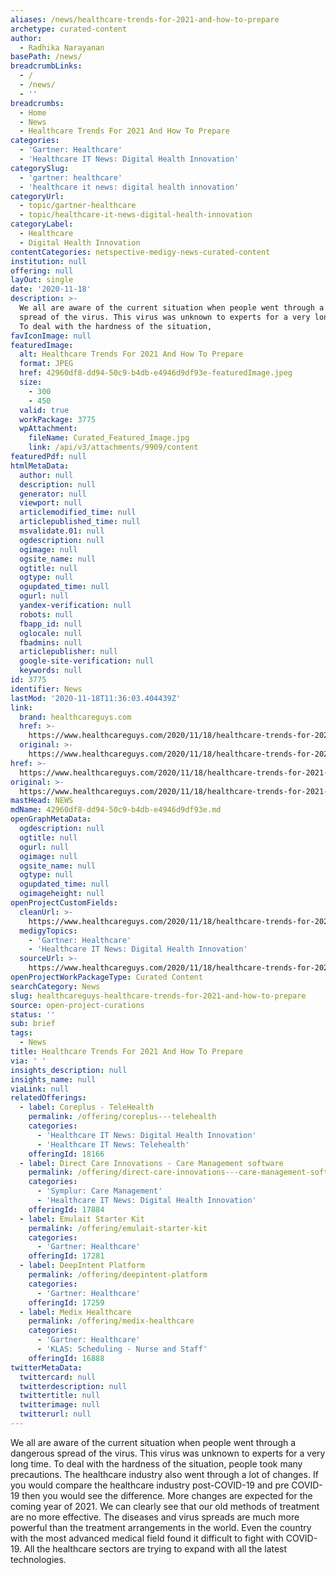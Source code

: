 ```yaml
---
aliases: /news/healthcare-trends-for-2021-and-how-to-prepare
archetype: curated-content
author:
  - Radhika Narayanan
basePath: /news/
breadcrumbLinks:
  - /
  - /news/
  - ''
breadcrumbs:
  - Home
  - News
  - Healthcare Trends For 2021 And How To Prepare
categories:
  - 'Gartner: Healthcare'
  - 'Healthcare IT News: Digital Health Innovation'
categorySlug:
  - 'gartner: healthcare'
  - 'healthcare it news: digital health innovation'
categoryUrl:
  - topic/gartner-healthcare
  - topic/healthcare-it-news-digital-health-innovation
categoryLabel:
  - Healthcare
  - Digital Health Innovation
contentCategories: netspective-medigy-news-curated-content
institution: null
offering: null
layOut: single
date: '2020-11-18'
description: >-
  We all are aware of the current situation when people went through a dangerous
  spread of the virus. This virus was unknown to experts for a very long time.
  To deal with the hardness of the situation, 
favIconImage: null
featuredImage:
  alt: Healthcare Trends For 2021 And How To Prepare
  format: JPEG
  href: 42960df8-dd94-50c9-b4db-e4946d9df93e-featuredImage.jpeg
  size:
    - 300
    - 450
  valid: true
  workPackage: 3775
  wpAttachment:
    fileName: Curated_Featured_Image.jpg
    link: /api/v3/attachments/9909/content
featuredPdf: null
htmlMetaData:
  author: null
  description: null
  generator: null
  viewport: null
  articlemodified_time: null
  articlepublished_time: null
  msvalidate.01: null
  ogdescription: null
  ogimage: null
  ogsite_name: null
  ogtitle: null
  ogtype: null
  ogupdated_time: null
  ogurl: null
  yandex-verification: null
  robots: null
  fbapp_id: null
  oglocale: null
  fbadmins: null
  articlepublisher: null
  google-site-verification: null
  keywords: null
id: 3775
identifier: News
lastMod: '2020-11-18T11:36:03.404439Z'
link:
  brand: healthcareguys.com
  href: >-
    https://www.healthcareguys.com/2020/11/18/healthcare-trends-for-2021-and-how-to-prepare/
  original: >-
    https://www.healthcareguys.com/2020/11/18/healthcare-trends-for-2021-and-how-to-prepare/
href: >-
  https://www.healthcareguys.com/2020/11/18/healthcare-trends-for-2021-and-how-to-prepare/
original: >-
  https://www.healthcareguys.com/2020/11/18/healthcare-trends-for-2021-and-how-to-prepare/
mastHead: NEWS
mdName: 42960df8-dd94-50c9-b4db-e4946d9df93e.md
openGraphMetaData:
  ogdescription: null
  ogtitle: null
  ogurl: null
  ogimage: null
  ogsite_name: null
  ogtype: null
  ogupdated_time: null
  ogimageheight: null
openProjectCustomFields:
  cleanUrl: >-
    https://www.healthcareguys.com/2020/11/18/healthcare-trends-for-2021-and-how-to-prepare/
  medigyTopics:
    - 'Gartner: Healthcare'
    - 'Healthcare IT News: Digital Health Innovation'
  sourceUrl: >-
    https://www.healthcareguys.com/2020/11/18/healthcare-trends-for-2021-and-how-to-prepare/
openProjectWorkPackageType: Curated Content
searchCategory: News
slug: healthcareguys-healthcare-trends-for-2021-and-how-to-prepare
source: open-project-curations
status: ''
sub: brief
tags:
  - News
title: Healthcare Trends For 2021 And How To Prepare
via: ' '
insights_description: null
insights_name: null
viaLink: null
relatedOfferings:
  - label: Coreplus - TeleHealth
    permalink: /offering/coreplus---telehealth
    categories:
      - 'Healthcare IT News: Digital Health Innovation'
      - 'Healthcare IT News: Telehealth'
    offeringId: 18166
  - label: Direct Care Innovations - Care Management software
    permalink: /offering/direct-care-innovations---care-management-software
    categories:
      - 'Symplur: Care Management'
      - 'Healthcare IT News: Digital Health Innovation'
    offeringId: 17884
  - label: Emulait Starter Kit
    permalink: /offering/emulait-starter-kit
    categories:
      - 'Gartner: Healthcare'
    offeringId: 17281
  - label: DeepIntent Platform
    permalink: /offering/deepintent-platform
    categories:
      - 'Gartner: Healthcare'
    offeringId: 17259
  - label: Medix Healthcare
    permalink: /offering/medix-healthcare
    categories:
      - 'Gartner: Healthcare'
      - 'KLAS: Scheduling - Nurse and Staff'
    offeringId: 16888
twitterMetaData:
  twittercard: null
  twitterdescription: null
  twittertitle: null
  twitterimage: null
  twitterurl: null
---
```

<p>We all are aware of the current situation when people went through a dangerous spread of the virus. This virus was unknown to experts for a very long time. To deal with the hardness of the situation, people took many precautions. The healthcare industry also went through a lot of changes. If you would compare the healthcare industry post-COVID-19 and pre COVID-19 then you would see the difference. More changes are expected for the coming year of 2021. We can clearly see that our old methods of treatment are no more effective. The diseases and virus spreads are much more powerful than the treatment arrangements in the world. Even the country with the most advanced medical field found it difficult to fight with COVID-19. All the healthcare sectors are trying to expand with all the latest technologies.</p>